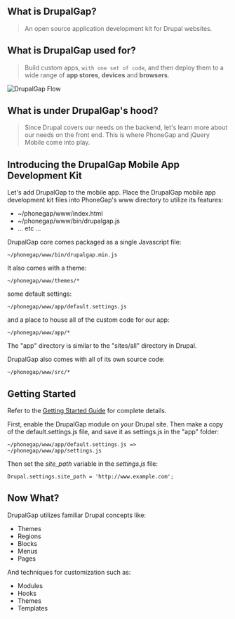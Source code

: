 ## What is DrupalGap?

> An open source application development kit for Drupal websites.

## What is DrupalGap used for?

> Build custom apps, `with one set of code`, and then deploy them to a wide range of **app stores**, **devices** and **browsers**.

![DrupalGap Flow](http://drupalgap.org/sites/default/files/drupalgap-flow.jpg)

## What is under DrupalGap's hood?

> Since Drupal covers our needs on the backend, let's learn more about our needs on the front end. This is where PhoneGap and jQuery Mobile come into play.

## Introducing the DrupalGap Mobile App Development Kit

Let's add DrupalGap to the mobile app. Place the DrupalGap mobile app development kit files into PhoneGap's www directory to utilize its features:

 - ~/phonegap/www/index.html
 - ~/phonegap/www/bin/drupalgap.js
 - ... etc ...

DrupalGap core comes packaged as a single Javascript file:

`~/phonegap/www/bin/drupalgap.min.js`

It also comes with a theme:

`~/phonegap/www/themes/*`

some default settings:

`~/phonegap/www/app/default.settings.js`

and a place to house all of the custom code for our app:

`~/phonegap/www/app/*`

The "app" directory is similar to the "sites/all" directory in Drupal.

DrupalGap also comes with all of its own source code:

`~/phonegap/www/src/*`

## Getting Started

Refer to the [Getting Started Guide](../) for complete details.

First, enable the DrupalGap module on your Drupal site. Then make a copy of the default.settings.js file, and save it as settings.js in the "app" folder:

`~/phonegap/www/app/default.settings.js => ~/phonegap/www/app/settings.js`

Then set the *site_path* variable in the *settings.js* file:

```
Drupal.settings.site_path = 'http://www.example.com';
```

## Now What?

DrupalGap utilizes familiar Drupal concepts like:

 - Themes
 - Regions
 - Blocks
 - Menus
 - Pages

And techniques for customization such as:

 - Modules
 - Hooks
 - Themes
 - Templates

